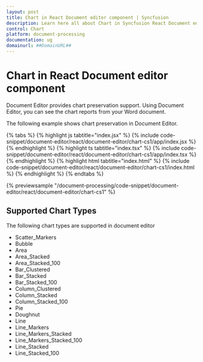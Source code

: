 ```yaml
---
layout: post
title: Chart in React Document editor component | Syncfusion
description: Learn here all about Chart in Syncfusion React Document editor component of Syncfusion Essential JS 2 and more.
control: Chart 
platform: document-processing
documentation: ug
domainurl: ##DomainURL##
---
```


# Chart in React Document editor component

Document Editor provides chart preservation support. Using Document Editor, you can see the chart reports from your Word document.

The following example shows chart preservation in Document Editor.

{% tabs %}
{% highlight js tabtitle="index.jsx" %}
{% include code-snippet/document-editor/react/document-editor/chart-cs1/app/index.jsx %}
{% endhighlight %}
{% highlight ts tabtitle="index.tsx" %}
{% include code-snippet/document-editor/react/document-editor/chart-cs1/app/index.tsx %}
{% endhighlight %}
{% highlight html tabtitle="index.html" %}
{% include code-snippet/document-editor/react/document-editor/chart-cs1/index.html %}
{% endhighlight %}
{% endtabs %}
        
{% previewsample "/document-processing/code-snippet/document-editor/react/document-editor/chart-cs1" %}

## Supported Chart Types

The following chart types are supported in document editor
* Scatter_Markers
* Bubble
* Area
* Area_Stacked
* Area_Stacked_100
* Bar_Clustered
* Bar_Stacked
* Bar_Stacked_100
* Column_Clustered
* Column_Stacked
* Column_Stacked_100
* Pie
* Doughnut
* Line
* Line_Markers
* Line_Markers_Stacked
* Line_Markers_Stacked_100
* Line_Stacked
* Line_Stacked_100
